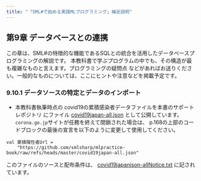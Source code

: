 ```yaml
---
title: "「SML#で始める実践MLプログラミング」補足説明"
---
```

## 第9章 データベースとの連携

この章は、SML#の特徴的な機能であるSQLとの統合を活用したデータベースプログラミングの解説です。
本教科書で学ぶプログラムの中でも、その構造が最も複雑なものと言えます。プログラミングの疑問点
などがあればお送りください。一般的なものについては、ここにヒントや注意などを掲載予定です。

### 9.10.1 データソースの特定とデータのインポート

* 本教科書執筆時点の covid19の累積感染者データファイルを本書のサポートレポジトリ
にファイル
[covid19japan-all.json](https://github.com/smlsharp/mlpractice-book/blob/master/covid19japan-all.json)
として公開しています。```corona.go.jp```サイトが任務を終えて閉鎖された場合は、
p.168の上部のコードブロックの最後の宣言を以下のように変更して使用してください。
```
val 累積陽性者Url = 
    "https://github.com/smlsharp/mlpractice-book/raw/refs/heads/master/covid19japan-all.json"
```
このファイルのソースと配布条件は、
[covid19japanjson-allNotice.txt](https://github.com/smlsharp/mlpractice-book/blob/master/covid19japanjson-allNotice.txt)
に記されています。
